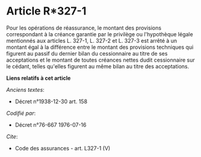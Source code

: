 # Article R*327-1

Pour les opérations de réassurance, le montant des provisions correspondant à la créance garantie par le privilège ou
l'hypothèque légale mentionnés aux articles L. 327-1, L. 327-2 et L. 327-3 est arrêté à un montant égal à la différence entre
le montant des provisions techniques qui figurent au passif du dernier bilan du cessionnaire au titre de ses acceptations et
le montant de toutes créances nettes dudit cessionnaire sur le cédant, telles qu'elles figurent au même bilan au titre des
acceptations.

**Liens relatifs à cet article**

_Anciens textes_:

  - Décret n°1938-12-30 art. 158

_Codifié par_:

  - Décret n°76-667 1976-07-16

_Cite_:

  - Code des assurances - art. L327-1 (V)
